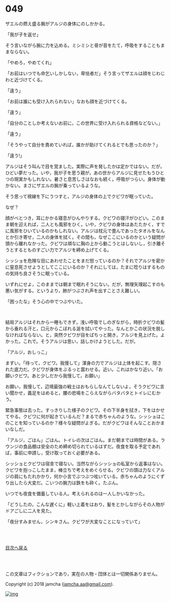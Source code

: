 # 049

ザエルの燃え盛る腕がアルジの身体にのしかかる。  

「我が子を返せ」  

そう言いながら腕に力を込める。ミシミシと骨が音をたて，呼吸をすることもままならない。  

「やめろ，やめてくれ」  

「お前はいつでも命乞いしかしない，卑怯者だ」そう言ってザエルは顔をじわじわと近づけてくる。  

「違う」  

「お前は誰にも受け入れられない」なおも顔を近づけてくる。  

「違う」  

「自分のことしか考えないお前に，この世界に受け入れられる資格などない。」  

「違う」  

「そうやって自分を責めていれば，誰かが助けてくれるとでも思ったのか？」  

「違う!」  

アルジはそう叫んで目を覚ました。実際に声を発したかは定かではない。だが，ひどい夢だった。いや，我が子を思う親が，あの世からアルジに見せたもうひとつの現実かもしれない。暑さと息苦しさはなおも続く。呼吸がつらい。身体が動かない。まさにザエルの腕が乗っているような。  

そう思って視線を下にうつすと，アルジの身体の上でクビワが眠っていた。  

なぜ？  

顔がべとつき，耳にかかる寝息がひんやりする。クビワの寝汗がひどい。このまま朝を迎えれば，二人とも風邪をひく。いや，クビワの身体はあたたかく，すでに風邪をひいているのかもしれない。アルジは枕元で畳んであったタオルをなんとか引き寄せ，二人の身体を拭く。その間も，なぜここにいるのかという疑問が頭から離れなかった。クビワは頑なに胸の上から動こうとはしないし，引き離そうとするとものすごい力でアルジを締め上げてくる。  

シッショを危険な目にあわせたことをまだ怒っているのか？それでアルジを密かに窒息死させようとしてここにいるのか？それにしては，たまに唸りはするものの気持ち良さそうに眠っている。  

いずれにせよ，このままでは朝まで眠れそうにない。だが，無理矢理起こすのも悪い気がする。というより，肺がつぶされ声を出すことさえ難しい。  

「困ったな」そう心の中でつぶやいた。  

<br>  

結局アルジはそれから一睡もできず，浅い呼吸でしのぎながら，時折クビワの髪から垂れる汗と，口元からこぼれる涎を拭いてやった。なんとかこの状況を脱しなければならない。と，突然クビワが目をぱちっと開き，アルジを見上げた。よかった。これで。そうアルジは思い，話しかけようとした。だが。  

「アルジ，おしっこ」  

まずい。「待って，クビワ。我慢して」渾身の力でアルジは上体を起こす。隠された底力だ。クビワが身体をぶるっと震わせる。近い。これはかなり近い。「お願いクビワ。あと少しだから我慢して，お願い」  

お願い，我慢して，辺境最強の戦士はおもらしなんてしないよ，そうクビワに言い聞かせ，義足をはめると，腰の悲鳴をこらえながらバタバタとトイレにむかう。  

緊急事態は去った。すっきりした様子のクビワ。その下半身を拭き，下をはかせてやる。クビワに何が起きているんだ？まるで赤ちゃんのような。シッショはこのことを知っているのか？様々な疑問がよぎる。だがクビワはそんなことおかまいなしだ。  

「アルジ，ごはん」ごはん。トイレの次はごはん。まだ朝までは時間がある。ラウンジの食品棚は安全のため締め切られているはずだ。夜食を取る予定であれば，事前に申請し，受け取っておく必要がある。  

シッショとクビワは宿舎で寝ない。当然ながらシッショの私室から返事はない。クビワを抱っこしたまま，棒立ちで考えをめぐらせる。クビワの頭は力なくアルジの肩にもたれかかり，何か小言でぶつぶつ呟いている。赤ちゃんのようにぐずり出したら大変だ。こいつの腕力は鉄をも砕く。たぶん。  

いつでも夜食を備蓄している人。考えられるのは一人しかいなかった。  

「どうしたの，こんな遅くに」軽い上着をはおり，髪をとかしながらその人物がドアごしに二人を見た。  

「夜分すみません，シンキさん。クビワが大変なことになっていて」  

<br>  
<br>  

[目次へ戻る](https://github.com/jamcha-aa/OblivionReports/blob/master/README.md)  

<br>  
<br>  

この文章はフィクションであり，実在の人物・団体とは一切関係ありません。  

Copyright (c) 2018 jamcha (jamcha.aa@gmail.com).  

[![img](http://i.creativecommons.org/l/by-nc-sa/4.0/88x31.png)](http://creativecommons.org/licenses/by-nc-sa/4.0/deed)